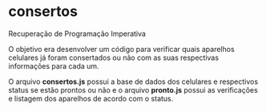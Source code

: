 # consertos
Recuperação de Programação Imperativa

O objetivo era desenvolver um código para verificar quais aparelhos celulares já foram consertados ou não com as suas respectivas informações para cada um.

O arquivo **consertos.js** possui a base de dados dos celulares e respectivos status se estão prontos ou não e o arquivo **pronto.js** possui as verificações e listagem dos aparelhos de acordo com o status.
